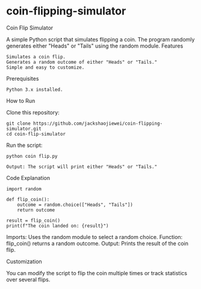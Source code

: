# coin-flipping-simulator
Coin Flip Simulator

A simple Python script that simulates flipping a coin. The program randomly generates either "Heads" or "Tails" using the random module.
Features

    Simulates a coin flip.
    Generates a random outcome of either "Heads" or "Tails."
    Simple and easy to customize.

Prerequisites

    Python 3.x installed.

How to Run

Clone this repository:

    git clone https://github.com/jackshaojiewei/coin-flipping-simulator.git
    cd coin-flip-simulator

Run the script:

    python coin flip.py

    Output: The script will print either "Heads" or "Tails."

Code Explanation

    import random

    def flip_coin():
        outcome = random.choice(["Heads", "Tails"])
        return outcome

    result = flip_coin()
    print(f"The coin landed on: {result}")

Imports: Uses the random module to select a random choice.
Function: flip_coin() returns a random outcome.
Output: Prints the result of the coin flip.

Customization

You can modify the script to flip the coin multiple times or track statistics over several flips.

